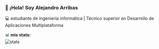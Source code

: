 ### 👋 ¡Hola! Soy Alejandro Arribas  
💻 estudiante de ingeniería informática | Técnico superior en Desarrollo de Aplicaciones Multiplataforma  

📊 **mis stats:**  
![stats](https://github-readme-stats.vercel.app/api?username=tuusuario&show_icons=true&theme=dracula)  

